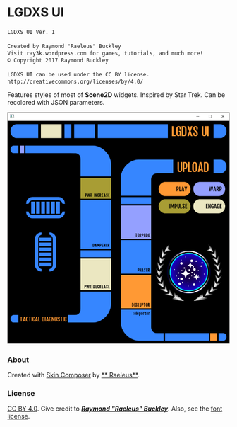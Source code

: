 # LGDXS UI

```
LGDXS UI Ver. 1

Created by Raymond "Raeleus" Buckley
Visit ray3k.wordpress.com for games, tutorials, and much more!
© Copyright 2017 Raymond Buckley

LGDXS UI can be used under the CC BY license.
http://creativecommons.org/licenses/by/4.0/
```

Features styles of most of **Scene2D** widgets. Inspired by Star Trek. Can be recolored with JSON parameters.

![LGDXS](preview.png)

### About

Created with [Skin Composer](https://github.com/raeleus/skin-composer) by [**
Raeleus**](https://ray3k.wordpress.com/lgdxs-ui-skin-for-libgdx/).

### License

[CC BY 4.0](http://creativecommons.org/licenses/by/4.0/). Give credit to [***Raymond "Raeleus"
Buckley***](https://ray3k.wordpress.com/software/skin-composer-for-libgdx/). Also, see
the [font license](FjallaOneRegular.txt).
